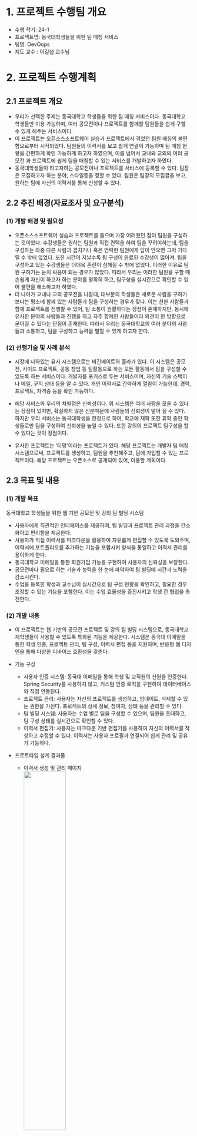 # 1. 프로젝트 수행팀 개요
   - 수행 학기: 24-1
   - 프로젝트명: 동국대학생들을 위한 팀 매칭 서비스
   - 팀명: DevOops
   - 지도 교수 : 이길섭 교수님

# 2. 프로젝트 수행계획
   ## 2.1 프로젝트 개요
   - 우리가 선택한 주제는 동국대학교 학생들을 위한 팀 매칭 서비스이다. 동국대학교 학생들만 이용 가능하며, 여러 공모전이나 프로젝트를 함께할 팀원들을 쉽게 구할 수 있게 해주는 서비스이다.
   - 이 프로젝트는 오픈소스소프트웨어 실습과 프로젝트에서 겪었던 팀원 매칭의 불편함으로부터 시작되었다. 팀원들의 이력서를 보고 쉽게 연결이 가능하며 팀 매칭 현황을 간편하게 확인 가능하게 하고자 하였으며, 이를 넘어서 교내와 교외의 여러 공모전 과 프로젝트에 쉽게 팀을 매칭할 수 있는 서비스를 개발하고자 하였다.
   - 동국대학생들이 하고자하는 공모전이나 프로젝트를 서비스에 등록할 수 있다.
   팀장은 모집하고자 하는 분야, 스타일등을 정할 수 있다.
   팀원은 팀장의 모집글을 보고, 원하는 팀에 자신의 이력서를 통해 신청할 수 있다.  
   ## 2.2 추진 배경(자료조사 및 요구분석)
   ### (1) 개발 배경 및 필요성
   - 오픈소스소프트웨어 실습과 프로젝트를 들으며 가장 어려웠던 점이 팀원을 구성하는 것이었다. 수강생들은 원하는 팀원과 직접 컨택을 하여 팀을 꾸려야하는데, 팀을 구성하는 와중 다른 사람과 겹치거나 혹은 연락한 팀원에게 답이 안오면 그저 기다릴 수 밖에 없었다. 또한 시간이 지날수록 팀 구성이 완료된 수강생이 많아져, 팀을 구성하고 있는 수강생들은 더더욱 혼란이 심해질 수 밖에 없었다. 이러한 이유로 팀원 구하기는 눈치 싸움이 되는 경우가 많았다. 따라서 우리는 이러한 팀원을 구할 때 손쉽게 자신이 하고자 하는 분야를 명확히 하고, 팀구성을 실시간으로 확인할 수 있어 불편을 해소하고자 하였다.
   - 더 나아가 교내나 교외 공모전을 나갈때, 대부분의 학생들은 새로운 사람을 구하기보다는 평소에 함께 있는 사람들과 팀을 구성하는 경우가 잦다. 이는 친한 사람들과 함께 프로젝트를 진행할 수 있어, 팀 소통이 원활하다는 장점이 존재하지만, 동시에 유사한 분야의 사람들과 진행을 하고 자주 함께한 사람들이라 의견이 한 방향으로 굳어질 수 있다는 단점이 존재한다. 따라서 우리는 동국대학교의 여러 분야의 사람들과 소통하고, 팀을 구성하고 능력을 펼칠 수 있게 하고자 한다.
   ### (2) 선행기술 및 사례 분석
   - 시장에 나와있는 유사 시스템으로는 비긴메이트와 홀라가 있다. 이 시스템은 공모전, 사이드 프로젝트, 공동 창업 등 팀활동으로 하는 모든 활동에서 팀을 구성할 수 있도록 하는 서비스이다. 개발자를 포커스로 두는 서비스이며, 자신의 기술 스택이나 메일, 구직 상태 등을 알 수 있다. 개인 이력서로 간략하게 열람이 가능한데, 경력, 프로젝트, 자격증 등을 확인 가능하다.


 - 해당 서비스와 우리의 차별점은 신뢰성이다. 위 시스템은 여러 사람을 모을 수 있다는 장점이 있지만, 확실하지 않은 신분때문에 사람들의 신뢰성이 떨어 질 수 있다. 하지만 우리 서비스는 동국대학생을 한정으로 하여, 학교에 재학 또한 휴학 중인 학생들로만 팀을 구성하여 신뢰성을 높일 수 있다. 또한 강의의 프로젝트 팀구성을 할 수 있다는 것이 장점이다.
 - 유사한 프로젝트는 ‘티밍'이라는  프로젝트가 있다. 해당 프로젝트는 개발자 팀 매칭 시스템으로써, 프로젝트를 생성하고, 팀원을 추천해주고, 팀에 가입할 수 있는 프로젝트이다. 해당 프로젝트는 오픈소스로 공개되어 있어, 이용할 계획이다.

## 2.3 목표 및 내용
### (1) 개발 목표
동국대학교 학생들을 위한 웹 기반 공모전 및 강의 팀 빌딩 시스템
- 사용자에게 직관적인 인터페이스를 제공하여, 팀 빌딩과 프로젝트 관리 과정을 간소화하고 편리함을 제공한다.
- 사용자가 직접 이력서를 마크다운을 활용하여 자유롭게 편집할 수 있도록 도와주며, 이력서에 포트폴리오를 추가하는 기능을 포함시켜 양식을 통일하고 이력서 관리를 용이하게 한다.
- 동국대학교 이메일을 통한 회원가입 기능을 구현하여 사용자의 신뢰성을 보장한다.
- 공모전마다 필요로 하는 기술과 능력을 한 눈에 파악하여 팀 빌딩에 시간과 노력을 감소시킨다.
- 수업을 등록한 학생과 교수님이 실시간으로 팀 구성 현황을 확인하고, 필요한 경우 조정할 수 있는 기능을 포함한다. 이는 수업 효율성을 증진시키고 학생 간 협업을 촉진한다.


### (2) 개발 내용
- 이 프로젝트는 웹 기반의 공모전 프로젝트 및 강의 팀 빌딩 시스템으로, 동국대학교 재학생들이 사용할 수 있도록 특화된 기능을 제공한다. 시스템은 동국대 이메일을 통한 학생 인증, 프로젝트 관리, 팀 구성, 이력서 편집 등을 지원하며, 반응형 웹 디자인을 통해 다양한 디바이스 호환성을 갖춘다.
- 기능 구성
  - 사용자 인증 시스템: 동국대 이메일을 통해 학생 및 교직원의 신원을 인증한다. Spring Security를 사용하지 않고, 커스텀 인증 로직을 구현하여 데이터베이스와 직접 연동된다.
  - 프로젝트 관리: 사용자는 자신의 프로젝트를 생성하고, 업데이트, 삭제할 수 있는 권한을 가진다. 프로젝트의 상세 정보, 참여자, 상태 등을 관리할 수 있다.
  - 팀 빌딩 시스템: 사용자는 수업 별로 팀을 구성할 수 있으며, 팀원을 초대하고, 팀 구성 상태를 실시간으로 확인할 수 있다.
  - 이력서 편집기: 사용자는 마크다운 기반 편집기를 사용하여 자신의 이력서를 작성하고 수정할 수 있다. 이력서는 사용자 프로필과 연결되어 쉽게 관리 및 공유가 가능하다.


- 프로토타입 설계 결과물
  - 이력서 생성 및 관리 페이지
<br><img src="https://github.com/CSID-DGU/2024-1-OSSProj-DevOops-02/assets/162280740/a38c5974-cf00-4fe0-b305-e064f06fb7a8" width="50%"><br>

  - 수업별 팀원 모집 메인 페이지
<br><img src="https://github.com/CSID-DGU/2024-1-OSSProj-DevOops-02/assets/162280740/e65de896-3ff3-45f9-be4f-46ecffad00e7" width="50%">

  - 수업별 팀원 모집 상세 페이지
<br><img src="https://github.com/CSID-DGU/2024-1-OSSProj-DevOops-02/assets/162280740/f5b61347-9b3b-4dc8-84cc-9ea6eb3401da" width="50%"><br>

- 백엔드 설계
<br><img src="https://github.com/CSID-DGU/2024-1-OSSProj-DevOops-02/assets/162280740/678f4582-c283-44cb-9d71-abfaf83d85b8" width="50%"><br>
(그림 1) 사용자 ↔ 시스템 사이 상호작용을 그림으로 표현한 유스케이스 다이어그램
<br>
<img src="https://github.com/CSID-DGU/2024-1-OSSProj-DevOops-02/assets/162280740/c75c8555-6c6a-4d29-a099-02d3c3b89947" width="50%"><br>
(그림 2) UML
<br><img src="https://github.com/CSID-DGU/2024-1-OSSProj-DevOops-02/assets/162280740/f241c868-ddde-4f73-87d4-372185110fb8" width="50%"><br>
(그림 3) 프로젝트 전체 구조

### (3) 대안 도출 및 구현 계획
- 프로젝트 및 팀 빌딩 기능
  - 직접 구현 vs 외부 API 사용
    - 직접 구현: Spring Boot를 사용하여 팀 빌딩 로직과 프로젝트 관리 기능을 완전히 커스터마이즈. 특정 요구사항에 맞게 탄력적으로 기능을 추가하거나 수정할 수 있다.
    - 외부 API 사용: Asana, Trello 등의 외부 프로젝트 관리 도구의 API를 연동하여 기능을 구현. 개발 시간을 단축시킬 수 있지만, 플랫폼에 종속될 수 있고, 모든 학교 요구사항을 만족시키지 못할 수 있다.
  - 선택된 솔루션: 직접 구현
    - 학교 환경에 특화된 맞춤형 기능 제공과 통제 가능한 시스템을 위해 직접 구현을 선택. 이는 시스템의 유연성과 독립성을 보장하며, 학생 데이터의 보안과 개인정보 보호를 더욱 철저히 관리할 수 있다.
- 이력서 관리 기능
  - 단순 저장 vs 인터렉티브 편집
    - 단순 저장: 사용자가 작성한 이력서를 PDF나 DOCX 형태로 업로드 및 저장만 가능하다.
    - 인터랙티브 편집: 사용자가 웹 인터페이스에서 직접 이력서를 편집하고 포맷팅할 수 있는 동적인 편집 도구를 제공한다.
  - 선택된 솔루션: 인터렉티브 편집
    - 사용자 경험을 우선시하고, 편집의 용이성 및 접근성을 제공하기 위해 인터랙티브 편집 기능을 도입한다. 이는 사용자가 자신의 이력서를 보다 쉽게 관리하고, 언제든지 수정할 수 있는 유연성을 제공한다는 이점이 존재한다.
- 재학생 인증 방법
  - Spring Security 기반 인증 vs. 동국대 이메일 인증 (Google OAuth)
    - Spring Security 기반 인증 : Spring Security는 광범위한 보안 요구사항에 대응하기 위해 매우 유연하고 확장 가능한 구조를 제공하다. 개발자가 완전히 제어할 수 있어, 내부 시스템과의 통합이 용이하다. 구현 초기에 시간과 자원이 많이 소요된다.
    - 동국대학교 이메일 인증 (Google OAuth) :  Google의 OAuth 서비스는 국제적으로 인정받은 인증 표준을 따른다. 사용자는 동국대학교 제공 이메일로 쉽게 로그인할 수 있으며, 인증 과정이 사용자에게 친숙하다. 빠르고 간편한 구현이 가능하여 개발 시간을 절약할 수 있다.
  - 선택된 솔루션 : 동국대학교 이메일 인증 (Google OAuth)
    - 교내 이메일 시스템과의 통합을 고려할 때, Google OAuth를 사용한 동국대학교 이메일 인증은 사용자 인증의 편리함과 보안을 동시에 보장한다. 특히 학생과 교직원이 이미 동국대 이메일 계정을 사용하고 있기 때문에, 별도의 인증 수단을 도입하는 것보다는 기존의 구조를 활용하는 것이 효과적입니다.
- 배포 옵션
  - AWS Elastic Beanstalk vs. AWS EC2
      - AWS Elastic Beanstalk : 자동화된 서버 환경 구성, 스케일링 및 관리 기능을 제공한다. 배포, 운영, 스케일링이 통합된 인터페이스를 통해 보다 쉬운 관리를 가능하게 한다. EC2에 비해 관리 부담을 줄이고, 애플리케이션에 더 집중할 수 있다.
  - AWS EC2 : 더 세밀한 서버 환경 제어가 가능하지만, 운영 및 유지 관리에 대한 부담이 증가한다. Elastic Beanstalk보다는 관리가 복잡하고 시간이 많이 소요된다.
  - 선택된 솔루션 : AWS Elastic Beanstalk
    - 애플리케이션의 트래픽에 따라 자동으로 리소스를 조정하는 오토 스케일링이 가능하여 비용 절감 효과를 제공하며, 좀 더 간편한 배포 과정으로 개발자의 피로도를 감소시켜준다.
### (4) 설계의 현실적 제한요소(제약조건)
  AWS Elastic Beanstalk와 같은 관리형 서비스를 사용하여 AWS freetier 계정의 인프라 및 리소스 비용을 최소화하고, 관리 부담을 줄이는 방향으로 구성한다.
  오픈 소스 도구와 프레임워크를 우선적으로 사용하여 라이선스 비용을 줄인다.
   GitHub을 사용하여 소스 코드 관리 및 버전 관리를 체계적으로 수행한다.


### (5) 개발 환경
- 최종 설계 결과물의 구현 수단
  - 개발환경: Mac OS, Window
  - 개발기술: Java, Spring Boot, React, AWS Elasticbeanstalk, Github Action, Docker, MySQL, Figma
  - IDE : IntelliJ, VS code
  - 협업툴 : Notion, Discord, Slack
## 2.4 기대효과
- 팀 구성 프로젝트를 하는 학생: 오픈 소스 프로젝트를 비롯한 여러 캡스톤 프로젝트들은 팀단위로 진행된다. 하지만 오픈소스소프트웨어 실습과 프로젝트를 제외한 다른 강의들은 랜덤 지정이나 자유 구성의 방식을 통해 진행된다. 랜덤 진행은 개개인의 능력을 고려하지 못하고, 자유 구성은 친구들과 구성을 할 가능성이 매우 높다. 그러나 이 시스템을 통해 팀을 구성하게 된다면, 수강생 중 서로를 보완해 줄 수 있는 팀원을 만나 더 퀄리티 높은 프로젝트를 진행 할 수 있게 된다.
- 교수님: 교수님들 또한 학생 개개인의 능력을 펼치기 쉽지 않은 프로젝트 수업때문에 많은 고민을 하신다. 이 팀 매칭 플랫폼을 통해 간편하게 팀을 구성하고, 퀄리티 높은 프로젝트를 받아 볼 수 있게 된다.
- 공모전과 프로젝트의 퀄리티 향상: 학생들은 보다 다양한 팀원들을 만나며, 서로 선영향을 주며 발전하고 성장할 수 있다, 이를 통해 공모전들에서 동국대학교 학생들의 프로젝트 퀄리티가 향상될 것이고, 선의의 경쟁을 통해 더 발전된 결과물을 얻을 수 있을 것이다.
## 2.5 추진일정
- 세부 작업에 대한 간트 차트

<img width="70%" alt="image" src="https://github.com/CSID-DGU/2024-1-OSSProj-DevOops-02/assets/162280740/d13b0041-3918-47c7-819d-8c41d2b124cc">

- 세부 작업 별 구성원의 역할
  - 천기정: 백엔드
    - 김호정: 백엔드
    - 김동완: 프론트엔드, 디자인
## 2.6 참고문헌
  - 깃허브 레퍼런스 원본 자료: https://github.com/kookmin-sw/capstone-2022-17
   https://github.com/CSID-DGU/2023-2-OSSP1-DguHeroes-2
  - 비긴메이트
      https://beginmate.com/
  - Hola !
      https://holaworld.io/

 2.7 성과창출 계획
- 깃허브: https://github.com/CSID-DGU/2024-1-OSSProj-DevOops-02.git (~6/10)
